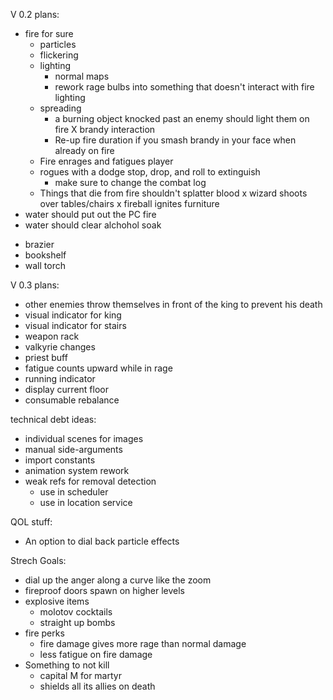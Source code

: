 
V 0.2 plans:

+ fire for sure
  + particles
  + flickering
  + lighting
    + normal maps
    + rework rage bulbs into something that doesn't interact with fire lighting
  + spreading
    + a burning object knocked past an enemy should light them on fire
  X brandy interaction
    + Re-up fire duration if you smash brandy in your face when already on fire
  + Fire enrages and fatigues player
  + rogues with a dodge stop, drop, and roll to extinguish
    + make sure to change the combat log
  + Things that die from fire shouldn't splatter blood
x wizard shoots over tables/chairs
x fireball ignites furniture
+ water should put out the PC fire
+ water should clear alchohol soak
- brazier
- bookshelf
- wall torch

V 0.3 plans:

- other enemies throw themselves in front of the king to prevent his death
- visual indicator for king
- visual indicator for stairs
- weapon rack
- valkyrie changes
- priest buff
- fatigue counts upward while in rage
- running indicator
- display current floor
- consumable rebalance

technical debt ideas:
  - individual scenes for images
  - manual side-arguments
  - import constants
  - animation system rework
  - weak refs for removal detection
    - use in scheduler
    - use in location service

QOL stuff:
- An option to dial back particle effects

Strech Goals:
- dial up the anger along a curve like the zoom
- fireproof doors spawn on higher levels
- explosive items
  * molotov cocktails
  * straight up bombs
- fire perks
  * fire damage gives more rage than normal damage
  * less fatigue on fire damage
- Something to not kill
  * capital M for martyr
  * shields all its allies on death
